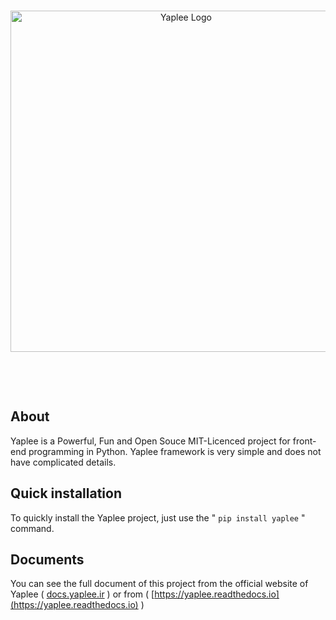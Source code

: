 <div align='center'>
  <br />
  <p>
    <a href='https://github.com/YapleeProject/Yaplee'><img src='https://raw.githubusercontent.com/YapleeProject/Yaplee/master/images/logo.png' width='546' alt='Yaplee Logo' /></a>
  </p>
    <br />
  <p>
    <img src='https://img.shields.io/badge/License-MIT-blue' alt='' />  <img src='https://img.shields.io/badge/Testing-passing-green?logo=github' alt='' /> <img src='https://img.shields.io/badge/Python-> 3.6-red?logo=python' alt='' /> 

  </p>
</div>

## About
Yaplee is a Powerful, Fun and Open Souce MIT-Licenced project for front-end programming in Python.
Yaplee framework is very simple and does not have complicated details.

## Quick installation
To quickly install the Yaplee project, just use the " ```pip install yaplee``` " command.

## Documents
You can see the full document of this project from the official website of Yaplee ( [docs.yaplee.ir](http://docs.yaplee.ir) ) or from ( [https://yaplee.readthedocs.io](https://yaplee.readthedocs.io) )